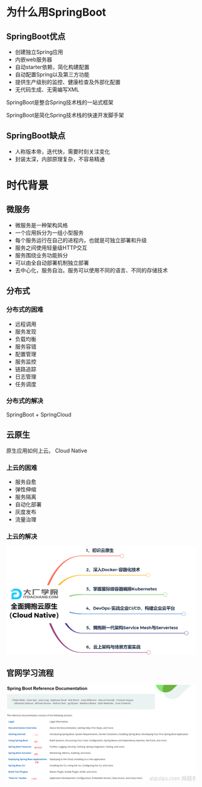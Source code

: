 # 为什么用SpringBoot

## SpringBoot优点

* 创建独立Spring应用
* 内嵌web服务器
* 自动starter依赖，简化构建配置
* 自动配置Spring以及第三方功能
* 提供生产级别的监控、健康检查及外部化配置
* 无代码生成、无需编写XML

SpringBoot是整合Spring技术栈的一站式框架

SpringBoot是简化Spring技术栈的快速开发脚手架

## SpringBoot缺点

* 人称版本帝，迭代快，需要时刻关注变化
* 封装太深，内部原理复杂，不容易精通

# 时代背景

## 微服务

* 微服务是一种架构风格
* 一个应用拆分为一组小型服务
* 每个服务运行在自己的进程内，也就是可独立部署和升级
* 服务之间使用轻量级HTTP交互
* 服务围绕业务功能拆分
* 可以由全自动部署机制独立部署
* 去中心化，服务自治。服务可以使用不同的语言、不同的存储技术

## 分布式

### 分布式的困难

* 远程调用
* 服务发现
* 负载均衡
* 服务容错
* 配置管理
* 服务监控
* 链路追踪
* 日志管理
* 任务调度

### 分布式的解决

SpringBoot + SpringCloud

## 云原生

原生应用如何上云。 Cloud Native

### 上云的困难

* 服务自愈
* 弹性伸缩
* 服务隔离
* 自动化部署
* 灰度发布
* 流量治理

### 上云的解决

![1686195227458](image/23-06-08-Spring与SpringBoot/1686195227458.png)

## 官网学习流程

![1686195572923](image/23-06-08-Spring与SpringBoot/1686195572923.png)
